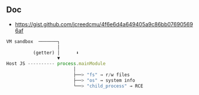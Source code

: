 ## Doc

- https://gist.github.com/jcreedcmu/4f6e6d4a649405a9c86bb076905696af

```js
VM sandbox  ───────┐
                   │
          (getter) │      ⬇
                   ▼
Host JS ---------- process.mainModule
                         │
                         ├──> "fs" → r/w files
                         ├──> "os" → system info
                         └──> "child_process" → RCE
```
